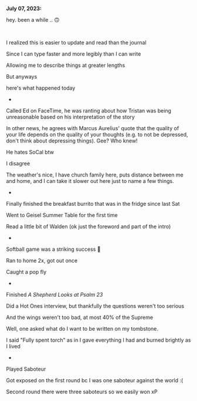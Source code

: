 **July 07, 2023:** 

hey. been a while .. 🙃

&nbsp;

I realized this is easier to update and read than the journal

Since I can type faster and more legibly than I can write

Allowing me to describe things at greater lengths

But anyways

here's what happened today 

-

Called Ed on FaceTime, he was ranting about how Tristan was being unreasonable based on his interpretation of the story

In other news, he agrees with Marcus Aurelius' quote that the quality of your life depends on the quality of your thoughts
(e.g. to not be depressed, don't think about depressing things). Gee? Who knew!

He hates SoCal btw 

I disagree 

The weather's nice, I have church family here, puts distance between me and home, 
and I can take it slower out here just to name a few things.

-

Finally finished the breakfast burrito that was in the fridge since last Sat

Went to Geisel Summer Table for the first time 

Read a little bit of Walden (ok just the foreword and part of the intro)

-

Softball game was a striking success 🥎

Ran to home 2x, got out once 

Caught a pop fly

-

Finished _A Shepherd Looks at Psalm 23_

Did a Hot Ones interview, but thankfully the questions weren't too serious

And the wings weren't too bad, at most 40% of the Supreme

Well, one asked what do I want to be written on my tombstone. 

I said "Fully spent torch" as in I gave everything I had and burned brightly as I lived

-

Played Saboteur

Got exposed on the first round bc I was one saboteur against the world :(

Second round there were three saboteurs so we easily won xP

